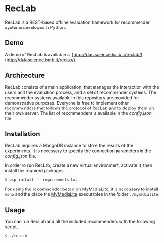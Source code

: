# RecLab

RecLab is a REST-based offline evaluation framework for recommender systems developed in Python.

## Demo

A demo of RecLab is available at [http://datascience.ismb.it/reclab/](http://datascience.ismb.it/reclab/).

## Architecture

RecLab consists of a main application, that manages the interaction with the users and the evaluation process, and a set
of recommender systems. The recommender systems available in this repository are provided for demonstrative purposes.
Everyone is free to implement other recommenders that follows the protocol of RecLab and to deploy them on their own
server. The list of recommenders is available in the _config.json_ file.

## Installation

RecLab requires a MongoDB instance to store the results of the experiments. It is necessary to specify the connection
parameters in the _config.json_ file.

In order to run RecLab, create a new virtual environment, activate it, then install the required packages.

```bash
$ pip install -r requirements.txt
```

For using the recommender based on MyMediaLite, it is necessary to install `mono` and the place the
[MyMediaLite](http://www.mymedialite.net/download/index.html) executables in the folder `./mymedialite`.

## Usage

You can run RecLab and all the included recommenders with the following script.

```bash
$ ./run.sh
```
